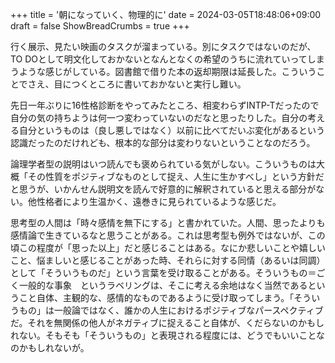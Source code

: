+++
title = '朝になっていく、物理的に'
date = 2024-03-05T18:48:06+09:00
draft = false
ShowBreadCrumbs = true
+++

行く展示、見たい映画のタスクが溜まっている。別にタスクではないのだが、TO DOとして明文化しておかないとなんとなくの希望のうちに流れていってしまうような感じがしている。図書館で借りた本の返却期限は延長した。こういうことでさえ、目につくところに書いておかないと実行し難い。

先日一年ぶりに16性格診断をやってみたところ、相変わらずINTP-Tだったので自分の気の持ちようは何一つ変わっていないのだなと思ったりした。自分の考える自分というものは（良し悪しではなく）以前に比べてだいぶ変化があるという認識だったのだけれども、根本的な部分は変わりないということなのだろう。

論理学者型の説明はいつ読んでも褒められている気がしない。こういうものは大概「その性質をポジティブなものとして捉え、人生に生かすべし」という方針だと思うが、いかんせん説明文を読んで好意的に解釈されていると思える部分がない。他性格者により生温かく、遠巻きに見られているような感じだ。

思考型の人間は「時々感情を無下にする」と書かれていた。人間、思ったよりも感情論で生きているなと思うことがある。これは思考型も例外ではないが、この頃この程度が「思った以上」だと感じることはある。なにか悲しいことや嬉しいこと、悩ましいと感じることがあった時、それらに対する同情（あるいは同調）として「そういうものだ」という言葉を受け取ることがある。そういうもの＝ごく一般的な事象　というラベリングは、そこに考える余地はなく当然であるということ自体、主観的な、感情的なものであるように受け取ってしまう。「そういうもの」は一般論ではなく、誰かの人生におけるポジティブなパースペクティブだ。それを無関係の他人がネガティブに捉えること自体が、くだらないのかもしれない。そもそも「そういうもの」と表現される程度には、どうでもいいことなのかもしれないが。
